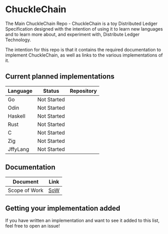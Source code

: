 # ChuckleChain
The Main ChuckleChain Repo - ChuckleChain is a toy Distributed Ledger Specification designed with the intention of using it to learn new languages and to learn more about, and experiment with, Distribute Ledger Technology.

The intention for this repo is that it contains the required documentation to implement ChuckleChain, as well as links to the various implementations of it. 

## Current planned implementations

|Language|Status|Repository|
|---|---|---|
|Go|Not Started||
|Odin|Not Started||
|Haskell|Not Started||
|Rust|Not Started||
|C|Not Started||
|Zig|Not Started||
|JffyLang|Not Started||

## Documentation
|Document|Link|
|---|---|
|Scope of Work|[SoW](https://github.com/thejff/chucklechain/blob/main/docs/sow.md)|

## Getting your implementation added
If you have written an implementation and want to see it added to this list, feel free to open an issue! 
